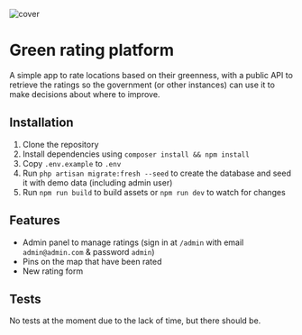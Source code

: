 ![cover](https://github.com/avocadomedia/hackathon/assets/32078923/22577f6c-8a5f-424f-9e3c-79c38846622d)

# Green rating platform

A simple app to rate locations based on their greenness, with a public API to retrieve the ratings so the government 
(or other instances) can use it to make decisions about where to improve.

## Installation

1. Clone the repository
2. Install dependencies using `composer install && npm install`
3. Copy `.env.example` to `.env`
4. Run `php artisan migrate:fresh --seed` to create the database and seed it with demo data (including admin user)
5. Run `npm run build` to build assets or `npm run dev` to watch for changes

## Features

- Admin panel to manage ratings (sign in at `/admin` with email `admin@admin.com` & password `admin`)
- Pins on the map that have been rated
- New rating form

## Tests

No tests at the moment due to the lack of time, but there should be.

